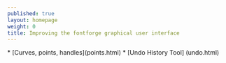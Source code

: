 ```yaml
---
published: true
layout: homepage
weight: 0
title: Improving the fontforge graphical user interface
---
```


<div class="offset2"> 
* [Curves, points, handles](points.html)
* [Undo History Tool] (undo.html)

</div>